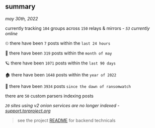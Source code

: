 
## summary
_may 30th, 2022_

currently tracking `104` groups across `150` relays & mirrors - _`53` currently online_

⏲ there have been `7` posts within the `last 24 hours`

🦈 there have been `319` posts within the `month of may`

🪐 there have been `1071` posts within the `last 90 days`

🏚 there have been `1648` posts within the `year of 2022`

🦕 there have been `3934` posts `since the dawn of ransomwatch`

there are `50` custom parsers indexing posts

_`20` sites using v2 onion services are no longer indexed - [support.torproject.org](https://support.torproject.org/onionservices/v2-deprecation/)_

> see the project [README](https://github.com/joshhighet/ransomwatch#ransomwatch--) for backend technicals
